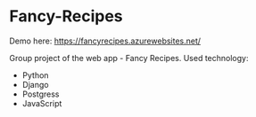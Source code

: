 # Fancy-Recipes

Demo here: <https://fancyrecipes.azurewebsites.net/>

Group project of the web app - Fancy Recipes. 
Used technology:
<ul>
<li>Python</li>
<li>Django</li>
<li>Postgress</li>
<li>JavaScript</li>
</ul>
